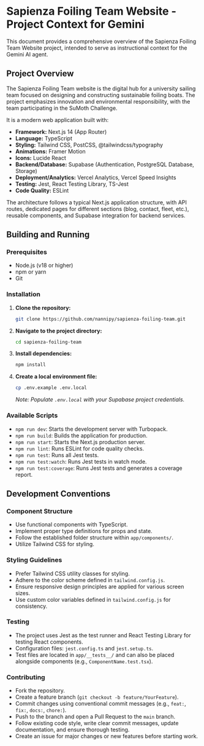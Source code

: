 # Sapienza Foiling Team Website - Project Context for Gemini

This document provides a comprehensive overview of the Sapienza Foiling Team Website project, intended to serve as instructional context for the Gemini AI agent.

## Project Overview

The Sapienza Foiling Team website is the digital hub for a university sailing team focused on designing and constructing sustainable foiling boats. The project emphasizes innovation and environmental responsibility, with the team participating in the SuMoth Challenge.

It is a modern web application built with:
*   **Framework:** Next.js 14 (App Router)
*   **Language:** TypeScript
*   **Styling:** Tailwind CSS, PostCSS, @tailwindcss/typography
*   **Animations:** Framer Motion
*   **Icons:** Lucide React
*   **Backend/Database:** Supabase (Authentication, PostgreSQL Database, Storage)
*   **Deployment/Analytics:** Vercel Analytics, Vercel Speed Insights
*   **Testing:** Jest, React Testing Library, TS-Jest
*   **Code Quality:** ESLint

The architecture follows a typical Next.js application structure, with API routes, dedicated pages for different sections (blog, contact, fleet, etc.), reusable components, and Supabase integration for backend services.

## Building and Running

### Prerequisites

*   Node.js (v18 or higher)
*   npm or yarn
*   Git

### Installation

1.  **Clone the repository:**
    ```bash
    git clone https://github.com/nannipy/sapienza-foiling-team.git
    ```
2.  **Navigate to the project directory:**
    ```bash
    cd sapienza-foiling-team
    ```
3.  **Install dependencies:**
    ```bash
    npm install
    ```
4.  **Create a local environment file:**
    ```bash
    cp .env.example .env.local
    ```
    *Note: Populate `.env.local` with your Supabase project credentials.*

### Available Scripts

*   `npm run dev`: Starts the development server with Turbopack.
*   `npm run build`: Builds the application for production.
*   `npm run start`: Starts the Next.js production server.
*   `npm run lint`: Runs ESLint for code quality checks.
*   `npm run test`: Runs all Jest tests.
*   `npm run test:watch`: Runs Jest tests in watch mode.
*   `npm run test:coverage`: Runs Jest tests and generates a coverage report.

## Development Conventions

### Component Structure

*   Use functional components with TypeScript.
*   Implement proper type definitions for props and state.
*   Follow the established folder structure within `app/components/`.
*   Utilize Tailwind CSS for styling.

### Styling Guidelines

*   Prefer Tailwind CSS utility classes for styling.
*   Adhere to the color scheme defined in `tailwind.config.js`.
*   Ensure responsive design principles are applied for various screen sizes.
*   Use custom color variables defined in `tailwind.config.js` for consistency.

### Testing

*   The project uses Jest as the test runner and React Testing Library for testing React components.
*   Configuration files: `jest.config.ts` and `jest.setup.ts`.
*   Test files are located in `app/__tests__/` and can also be placed alongside components (e.g., `ComponentName.test.tsx`).

### Contributing

*   Fork the repository.
*   Create a feature branch (`git checkout -b feature/YourFeature`).
*   Commit changes using conventional commit messages (e.g., `feat:`, `fix:`, `docs:`, `chore:`).
*   Push to the branch and open a Pull Request to the `main` branch.
*   Follow existing code style, write clear commit messages, update documentation, and ensure thorough testing.
*   Create an issue for major changes or new features before starting work.
